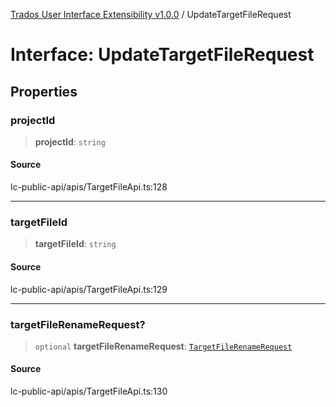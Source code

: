 [Trados User Interface Extensibility v1.0.0](../wiki/globals) / UpdateTargetFileRequest

# Interface: UpdateTargetFileRequest

## Properties

### projectId

> **projectId**: `string`

#### Source

lc-public-api/apis/TargetFileApi.ts:128

***

### targetFileId

> **targetFileId**: `string`

#### Source

lc-public-api/apis/TargetFileApi.ts:129

***

### targetFileRenameRequest?

> `optional` **targetFileRenameRequest**: [`TargetFileRenameRequest`](../wiki/Interface.TargetFileRenameRequest)

#### Source

lc-public-api/apis/TargetFileApi.ts:130
